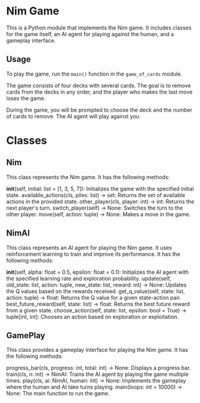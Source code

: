 # Nim Game

This is a Python module that implements the Nim game. It includes classes for the game itself, an AI agent for playing against the human, and a gameplay interface.

## Usage

To play the game, run the `main()` function in the `game_of_cards` module.

The game consists of four decks with several cards. The goal is to remove cards from the decks in any order, and the player who makes the last move loses the game.

During the game, you will be prompted to choose the deck and the number of cards to remove. The AI agent will play against you.

# Classes
## Nim
This class represents the Nim game. It has the following methods:

__init__(self, initial: list = [1, 3, 5, 7]): Initializes the game with the specified initial state.
available_actions(cls, piles: list) -> set: Returns the set of available actions in the provided state.
other_player(cls, player: int) -> int: Returns the next player's turn.
switch_player(self) -> None: Switches the turn to the other player.
move(self, action: tuple) -> None: Makes a move in the game.


## NimAI
This class represents an AI agent for playing the Nim game. It uses reinforcement learning to train and improve its performance. It has the following methods:

__init__(self, alpha: float = 0.5, epsilon: float = 0.1): Initializes the AI agent with the specified learning rate and exploration probability.
update(self, old_state: list, action: tuple, new_state: list, reward: int) -> None: Updates the Q values based on the rewards received.
get_q_value(self, state: list, action: tuple) -> float: Returns the Q value for a given state-action pair.
best_future_reward(self, state: list) -> float: Returns the best future reward from a given state.
choose_action(self, state: list, epsilon: bool = True) -> tuple[int, int]: Chooses an action based on exploration or exploitation.

## GamePlay
This class provides a gameplay interface for playing the Nim game. It has the following methods:

progress_bar(cls, progress: int, total: int) -> None: Displays a progress bar.
train(cls, n: int) -> NimAI: Trains the AI agent by playing the game multiple times.
play(cls, ai: NimAI, human: int) -> None: Implements the gameplay where the human and AI take turns playing.
main(loops: int = 10000) -> None: The main function to run the game.


